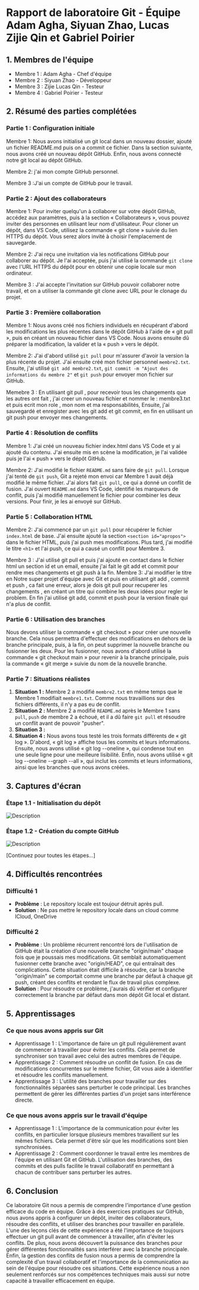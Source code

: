# Rapport de laboratoire Git - Équipe Adam Agha, Siyuan Zhao, Lucas Zijie Qin et Gabriel Poirier

## 1. Membres de l'équipe
- Membre 1 : Adam Agha - Chef d'équipe
- Membre 2 : Siyuan Zhao - Développeur
- Membre 3 : Zijie Lucas Qin - Testeur
- Membre 4 : Gabriel Poirier - Testeur

## 2. Résumé des parties complétées

### Partie 1 : Configuration initiale
Membre 1: Nous avons initialisé un git local dans un nouveau dossier, ajouté un fichier README.md puis on a commit ce fichier. Dans la section suivante, nous avons créé un nouveau dépôt GitHub. Enfin, nous avons connecté notre git local au dépôt GitHub.

Membre 2: j'ai mon compte GitHub personnel. 

Membre 3 :J'ai un compte de GitHub pour le travail.

### Partie 2 : Ajout des collaborateurs
Membre 1: Pour inviter quelqu'un à collaborer sur votre dépôt GitHub, accédez aux paramètres, puis à la section « Collaborateurs », vous pouvez inviter des personnes en utilisant leur nom d'utilisateur. Pour cloner un dépôt, dans VS Code, utilisez la commande « git clone » suivie du lien HTTPS du dépôt. Vous serez alors invité à choisir l'emplacement de sauvegarde.

Membre 2: J'ai reçu une invitation via les notifications GitHub pour collaborer au dépôt. Je l'ai acceptée, puis j'ai utilisé la commande `git clone` avec l'URL HTTPS du dépôt pour en obtenir une copie locale sur mon ordinateur.

Membre 3 : J'ai accepte l'invitation sur GitHub pouvoir collaborer notre travail, et on a utiliser la commande git clone avec URL pour le 
clonage du projet.

### Partie 3 : Première collaboration
Membre 1: Nous avons créé nos fichiers individuels en récupérant d'abord les modifications les plus récentes dans le dépôt GitHub à l'aide de « git pull », puis en créant un nouveau fichier dans VS Code. Nous avons ensuite dû préparer la modification, la valider et la « push » vers le dépôt.

Membre 2: J'ai d'abord utilisé `git pull` pour m'assurer d'avoir la version la plus récente du projet. J'ai ensuite créé mon fichier personnel `membre2.txt`. Ensuite, j'ai utilisé `git add membre2.txt`, `git commit -m "Ajout des informations du membre 2"` et `git push` pour envoyer mon fichier sur GitHub.

Memebre 3 : En utilisant git pull , pour recevoir tous les changements que les autres ont fait , j'ai creer un nouveau fichier et nommer le : membre3.txt et puis ecrit mon role , mon nom et ma responsabilités, Ensuite, j'ai sauvegardé et  enregister avec les git add et git commit, en fin en utilisant un git push pour envoyer mes changements.

### Partie 4 : Résolution de conflits
Membre 1: J'ai créé un nouveau fichier index.html dans VS Code et y ai ajouté du contenu. J'ai ensuite mis en scène la modification, je l'ai validée puis je l'ai « push » vers le dépôt GitHub.

Membre 2: J'ai modifié le fichier `README.md` sans faire de `git pull`. Lorsque j'ai tenté de `git push`, Git a rejeté mon envoi car Membre 1 avait déjà modifié le même fichier. J'ai alors fait `git pull`, ce qui a donné un conflit de fusion. J'ai ouvert `README.md` dans VS Code, identifié les marqueurs de conflit, puis j'ai modifié manuellement le fichier pour combiner les deux versions. Pour finir, je les ai envoyé sur GitHub.


### Partie 5 : Collaboration HTML
Membre 2: J'ai commencé par un `git pull` pour récupérer le fichier `index.html` de base. J'ai ensuite ajouté la section `<section id="apropos">` dans le fichier HTML, puis j'ai push mes modifications. Plus tard, j'ai modifié le titre `<h1>` et l'ai push, ce qui a causé un conflit pour Membre 3.

Membre 3 : J'ai utilisé git pull et puis  j'ai ajouté en contact  dans le fichier html  un section id et un email, ensuite j'ai fait le git add et commit pour rendre mes changements et git push à la fin. 
Membre 3: J'ai modifier le titre en Notre super projet d'équipe avec Git et puis en utilisant git add , commit et  push , ca fait une erreur, alors je dois git pull pour recuperer les changements , en créant un titre qui combine les deux idées pour regler le problem. En fin j'ai utilisé git add, commit et push pour la version finale qui n'a plus de conflit.

### Partie 6 : Utilisation des branches
Nous devons utiliser la commande « git checkout » pour créer une nouvelle branche. Cela nous permettra d'effectuer des modifications en dehors de la branche principale, puis, à la fin, on peut supprimer la nouvelle branche ou fusionner les deux. Pour les fusionner, nous avons d'abord utilisé la commande « git checkout main » pour revenir à la branche principale, puis la commande « git merge » suivie du nom de la nouvelle branche.

### Partie 7 : Situations réalistes
1.  **Situation 1 :** Membre 2 a modifié `membre2.txt` en même temps que le Membre 1 modifiait `membre1.txt`. Comme nous travaillions sur des fichiers différents, il n'y a pas eu de conflit.
2.  **Situation 2 :** Membre 2 a modifié `README.md` après le Membre 1 sans `pull`, `push` de membre 2 a échoué, et il a dû faire `git pull` et résoudre un conflit avant de pouvoir "pusher".
3.  **Situation 3 :**
4.  **Situation 4 :** Nous avons tous testé les trois formats différents de « git log ». D'abord, « git log » affiche tous les commits et leurs informations. Ensuite, nous avons utilisé « git log --oneline », qui condense tout en une seule ligne pour une meilleure lisibilité. Enfin, nous avons utilisé « git log --oneline --graph --all », qui inclut les commits et leurs informations, ainsi que les branches que nous avons créées.

## 3. Captures d'écran

### Étape 1.1 - Initialisation du dépôt
![Description](chemin/vers/capture1.png)

### Étape 1.2 - Création du compte GitHub
![Description](chemin/vers/capture2.png)

[Continuez pour toutes les étapes...]

## 4. Difficultés rencontrées

### Difficulté 1
- **Problème** : Le repository locale est toujour détruit après pull.
- **Solution** : Ne pas mettre le repository locale dans un cloud comme ICloud, OneDrive

### Difficulté 2
- **Problème** : Un problème récurrent rencontré lors de l'utilisation de GitHub était la création d'une nouvelle branche "origin/main" chaque fois que je poussais mes modifications. Git semblait automatiquement fusionner cette branche avec "origin/HEAD", ce qui entraînait des complications. Cette situation était difficile à résoudre, car la branche "origin/main" se comportait comme une branche par défaut à chaque git push, créant des conflits et rendant le flux de travail plus complexe.
- **Solution** : Pour résoudre ce problème, j'aurais dû vérifier et configurer correctement la branche par défaut dans mon dépôt Git local et distant.

## 5. Apprentissages

### Ce que nous avons appris sur Git
- Apprentissage 1 : L'importance de faire un git pull régulièrement avant de commencer à travailler pour éviter les conflits. Cela permet de synchroniser son travail avec celui des autres membres de l'équipe.
- Apprentissage 2 : Comment résoudre un conflit de fusion. En cas de modifications concurrentes sur le même fichier, Git vous aide à identifier et résoudre les conflits manuellement.
- Apprentissage 3 : L'utilité des branches pour travailler sur des fonctionnalités séparées sans perturber le code principal. Les branches permettent de gérer les différentes parties d'un projet sans interférence directe.

### Ce que nous avons appris sur le travail d'équipe
- Apprentissage 1 : L'importance de la communication pour éviter les conflits, en particulier lorsque plusieurs membres travaillent sur les mêmes fichiers. Cela permet d'être sûr que les modifications sont bien synchronisées.
- Apprentissage 2 : Comment coordonner le travail entre les membres de l'équipe en utilisant Git et GitHub. L'utilisation des branches, des commits et des pulls facilite le travail collaboratif en permettant à chacun de contribuer sans perturber les autres.

## 6. Conclusion
Ce laboratoire Git nous a permis de comprendre l'importance d'une gestion efficace du code en équipe. Grâce à des exercices pratiques sur GitHub, nous avons appris à configurer un dépôt, inviter des collaborateurs, résoudre des conflits, et utiliser des branches pour travailler en parallèle. L'une des leçons clés de cette expérience a été l'importance de toujours effectuer un git pull avant de commencer à travailler, afin d'éviter les conflits. De plus, nous avons découvert la puissance des branches pour gérer différentes fonctionnalités sans interférer avec la branche principale. Enfin, la gestion des conflits de fusion nous a permis de comprendre la complexité d'un travail collaboratif et l'importance de la communication au sein de l'équipe pour résoudre ces situations. Cette expérience nous a non seulement renforcés sur nos compétences techniques mais aussi sur notre capacité à travailler efficacement en équipe.